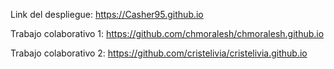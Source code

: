 Link del despliegue: https://Casher95.github.io

Trabajo colaborativo 1: https://github.com/chmoralesh/chmoralesh.github.io

Trabajo colaborativo 2: https://github.com/cristelivia/cristelivia.github.io

